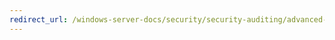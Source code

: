 ```yaml
---
redirect_url: /windows-server-docs/security/security-auditing/advanced-security-audit-policy-settings/file-system-global-object-access-auditing.md
---
```

